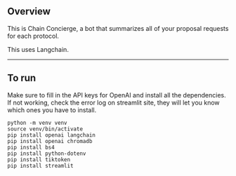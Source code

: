 ## Overview

This is Chain Concierge, a bot that summarizes all of your proposal requests for each protocol.

This uses Langchain.

---

## To run

Make sure to fill in the API keys for OpenAI and install all the dependencies. If not working, check the error log on streamlit site, they will let you know which ones you have to install.

```
python -m venv venv
source venv/bin/activate
pip install openai langchain
pip install openai chromadb
pip install bs4
pip install python-dotenv
pip install tiktoken
pip install streamlit
```
